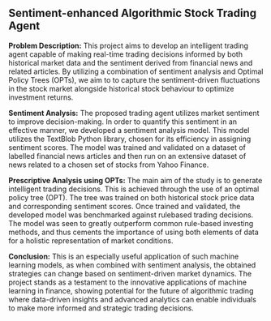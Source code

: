 ## Sentiment-enhanced Algorithmic Stock Trading Agent

**Problem Description:** This project aims to develop an intelligent trading agent capable
of making real-time trading decisions informed by both historical market data and
the sentiment derived from financial news and related articles. By utilizing a combination
of sentiment analysis and Optimal Policy Trees (OPTs), we aim to to capture the
sentiment-driven fluctuations in the stock market alongside historical stock behaviour to
optimize investment returns.

**Sentiment Analysis:** The proposed trading agent utilizes market sentiment to improve
decision-making. In order to quantify this sentiment in an effective manner, we developed
a sentiment analysis model. This model utilizes the TextBlob Python library, chosen for
its efficiency in assigning sentiment scores. The model was trained and validated on a
dataset of labelled financial news articles and then run on an extensive dataset of news
related to a chosen set of stocks from Yahoo Finance.

**Prescriptive Analysis using OPTs:** The main aim of the study is to generate intelligent
trading decisions. This is achieved through the use of an optimal policy tree (OPT).
The tree was trained on both historical stock price data and corresponding sentiment
scores. Once trained and validated, the developed model was benchmarked against rulebased
trading decisions. The model was seen to greatly outperform common rule-based
investing methods, and thus cements the importance of using both elements of data for
a holistic representation of market conditions.

**Conclusion:** This is an especially useful application of such machine learning models,
as when combined with sentiment analysis, the obtained strategies can change based on
sentiment-driven market dynamics. The project stands as a testament to the innovative
applications of machine learning in finance, showing potential for the future of algorithmic
trading where data-driven insights and advanced analytics can enable individuals to make
more informed and strategic trading decisions.

